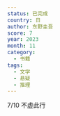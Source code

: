 ```yaml
---
status: 已完成
country: 日
author: 东野圭吾
score: 7
year: 2023
month: 11
category:
  - 书籍
tags:
  - 文学
  - 悬疑
  - 推理
---
```

7/10 不虚此行
